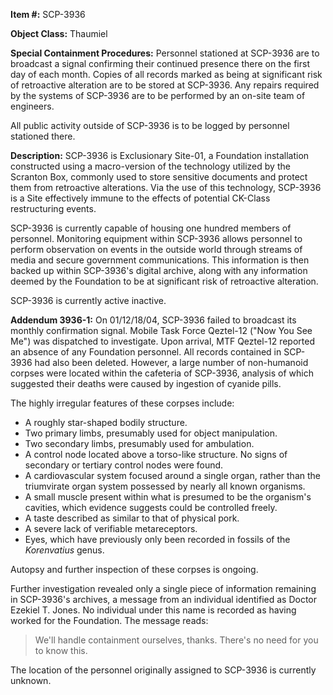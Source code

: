 **Item #:** SCP-3936

**Object Class:** Thaumiel

**Special Containment Procedures:** Personnel stationed at SCP-3936 are to broadcast a signal confirming their continued presence there on the first day of each month. Copies of all records marked as being at significant risk of retroactive alteration are to be stored at SCP-3936. Any repairs required by the systems of SCP-3936 are to be performed by an on-site team of engineers.

All public activity outside of SCP-3936 is to be logged by personnel stationed there.

**Description:** SCP-3936 is Exclusionary Site-01, a Foundation installation constructed using a macro-version of the technology utilized by the Scranton Box, commonly used to store sensitive documents and protect them from retroactive alterations. Via the use of this technology, SCP-3936 is a Site effectively immune to the effects of potential CK-Class restructuring events.

SCP-3936 is currently capable of housing one hundred members of personnel. Monitoring equipment within SCP-3936 allows personnel to perform observation on events in the outside world through streams of media and secure government communications. This information is then backed up within SCP-3936's digital archive, along with any information deemed by the Foundation to be at significant risk of retroactive alteration.

SCP-3936 is currently active inactive.

**Addendum 3936-1:** On 01/12/18/04, SCP-3936 failed to broadcast its monthly confirmation signal. Mobile Task Force Qeztel-12 ("Now You See Me") was dispatched to investigate. Upon arrival, MTF Qeztel-12 reported an absence of any Foundation personnel. All records contained in SCP-3936 had also been deleted. However, a large number of non-humanoid corpses were located within the cafeteria of SCP-3936, analysis of which suggested their deaths were caused by ingestion of cyanide pills.

The highly irregular features of these corpses include:

*   A roughly star-shaped bodily structure.
*   Two primary limbs, presumably used for object manipulation.
*   Two secondary limbs, presumably used for ambulation.
*   A control node located above a torso-like structure. No signs of secondary or tertiary control nodes were found.
*   A cardiovascular system focused around a single organ, rather than the triumvirate organ system possessed by nearly all known organisms.
*   A small muscle present within what is presumed to be the organism's cavities, which evidence suggests could be controlled freely.
*   A taste described as similar to that of physical pork.
*   A severe lack of verifiable metareceptors.
*   Eyes, which have previously only been recorded in fossils of the _Korenvatius_ genus.

Autopsy and further inspection of these corpses is ongoing.

Further investigation revealed only a single piece of information remaining in SCP-3936's archives, a message from an individual identified as Doctor Ezekiel T. Jones. No individual under this name is recorded as having worked for the Foundation. The message reads:

> We'll handle containment ourselves, thanks. There's no need for you to know this.

The location of the personnel originally assigned to SCP-3936 is currently unknown.